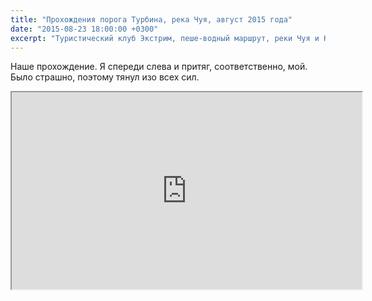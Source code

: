 ```yaml
---
title: "Прохождения порога Турбина, река Чуя, август 2015 года"
date: "2015-08-23 18:00:00 +0300"
excerpt: "Туристический клуб Экстрим, пеше-водный маршрут, реки Чуя и Катунь."
---
```


Наше прохождение. Я спереди слева и притяг, соответственно, мой. Было страшно, поэтому тянул изо всех сил.

<div class="video-wrapper">
  <iframe width="560" height="315" src="https://www.youtube.com/embed/GcKSTfjGsAI" allow="accelerometer; autoplay; encrypted-media; gyroscope; picture-in-picture" allowfullscreen></iframe>
</div>


